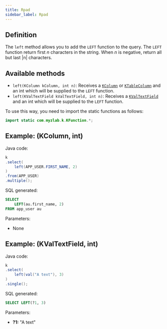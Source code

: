 ```yaml
---
title: Rpad
sidebar_label: Rpad
---
```


## Definition

The `left` method allows you to add the `LEFT` function to the query. The `LEFT` function return first *n* characters in the string. When *n* is negative, return all but last |n| characters.

## Available methods

- `left(KColumn kColumn, int n)`: Receives a [`KColumn`](/docs/misc/select-list-values#2-kcolumn) or [`KTableColumn`](/docs/misc/select-list-values#1-ktablecolumn) and an int which will be supplied to the `LEFT` function.
- `left(KValTextField kValTextField, int n)`: Receives a [`KValTextField`](/docs/misc/select-list-values#3-values) and an int which will be supplied to the `LEFT` function.

To use this way, you need to import the static functions as follows:

```java
import static com.myzlab.k.KFunction.*;
```

## Example: (KColumn, int)

Java code:

```java
k
.select(
    left(APP_USER.FIRST_NAME, 2)
)
.from(APP_USER)
.multiple();
```

SQL generated:

```sql
SELECT
    LEFT(au.first_name, 2)
FROM app_user au
```

Parameters:

- None

## Example: (KValTextField, int)

Java code:

```java
k
.select(
    left(val("A text"), 3)
)
.single();
```

SQL generated:

```sql
SELECT LEFT(?1, 3)
```

Parameters:

- **?1:** "A text"